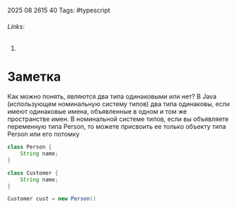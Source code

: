2025 08 2615 40
Tags: #typescript 
###### Links: 
1) 
# Заметка
Как можно понять, являются два типа одинаковыми или нет? В Java (использующем номинальную систему типов) два типа одинаковы, если имеют одинаковые имена, объявленные в одном и том же пространстве имен. В номинальной системе типов, если вы объявляете переменную типа Person, то можете присвоить ее только объекту типа Person или его потомку
```java
class Person {
	String name;
}

class Customer {
	String name;
}

Customer cust = new Person()
```
